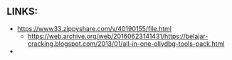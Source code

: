 
## LINKS:
* https://www33.zippyshare.com/v/40190155/file.html
  * https://web.archive.org/web/20160623141431/https://belajar-cracking.blogspot.com/2013/01/all-in-one-ollydbg-tools-pack.html
* 
